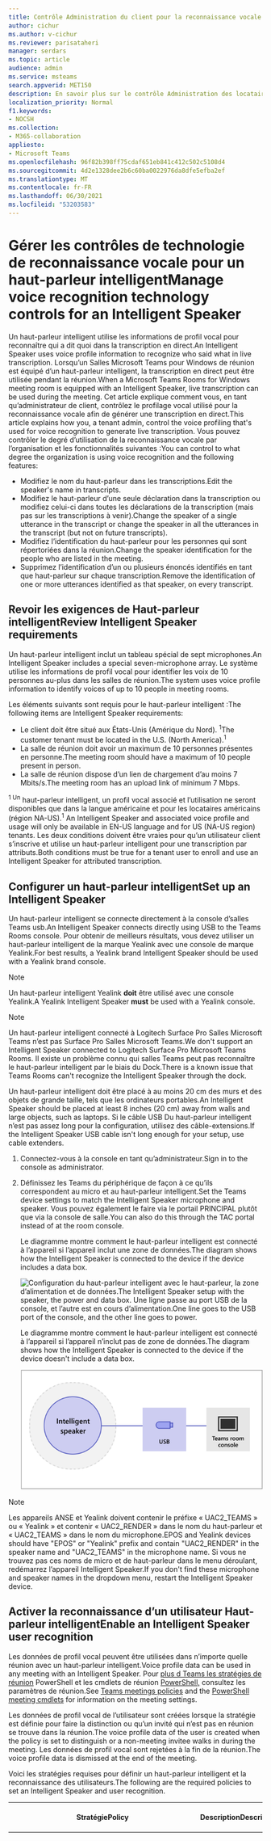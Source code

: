 ```yaml
---
title: Contrôle Administration du client pour la reconnaissance vocale (profil vocal) dans salles Teams
author: cichur
ms.author: v-cichur
ms.reviewer: parisataheri
manager: serdars
ms.topic: article
audience: admin
ms.service: msteams
search.appverid: MET150
description: En savoir plus sur le contrôle Administration des locataires pour la reconnaissance vocale (profil vocal) Teams salles de réunion.
localization_priority: Normal
f1.keywords:
- NOCSH
ms.collection:
- M365-collaboration
appliesto:
- Microsoft Teams
ms.openlocfilehash: 96f82b398ff75cdaf651eb841c412c502c5108d4
ms.sourcegitcommit: 4d2e1328dee2b6c60ba0022976da8dfe5efba2ef
ms.translationtype: MT
ms.contentlocale: fr-FR
ms.lasthandoff: 06/30/2021
ms.locfileid: "53203583"
---
```

# <a name="manage-voice-recognition-technology-controls-for-an-intelligent-speaker"></a><span data-ttu-id="c7fea-103">Gérer les contrôles de technologie de reconnaissance vocale pour un haut-parleur intelligent</span><span class="sxs-lookup"><span data-stu-id="c7fea-103">Manage voice recognition technology controls for an Intelligent Speaker</span></span>

<span data-ttu-id="c7fea-104">Un haut-parleur intelligent utilise les informations de profil vocal pour reconnaître qui a dit quoi dans la transcription en direct.</span><span class="sxs-lookup"><span data-stu-id="c7fea-104">An Intelligent Speaker uses voice profile information to recognize who said what in live transcription.</span></span> <span data-ttu-id="c7fea-105">Lorsqu’un Salles Microsoft Teams pour Windows de réunion est équipé d’un haut-parleur intelligent, la transcription en direct peut être utilisée pendant la réunion.</span><span class="sxs-lookup"><span data-stu-id="c7fea-105">When a Microsoft Teams Rooms for Windows meeting room is equipped with an Intelligent Speaker, live transcription can be used during the meeting.</span></span> <span data-ttu-id="c7fea-106">Cet article explique comment vous, en tant qu’administrateur de client, contrôlez le profilage vocal utilisé pour la reconnaissance vocale afin de générer une transcription en direct.</span><span class="sxs-lookup"><span data-stu-id="c7fea-106">This article explains how you, a tenant admin, control the voice profiling that's used for voice recognition to generate live transcription.</span></span> <span data-ttu-id="c7fea-107">Vous pouvez contrôler le degré d’utilisation de la reconnaissance vocale par l’organisation et les fonctionnalités suivantes :</span><span class="sxs-lookup"><span data-stu-id="c7fea-107">You can control to what degree the organization is using voice recognition and the following features:</span></span>

- <span data-ttu-id="c7fea-108">Modifiez le nom du haut-parleur dans les transcriptions.</span><span class="sxs-lookup"><span data-stu-id="c7fea-108">Edit the speaker's name in transcripts.</span></span>
- <span data-ttu-id="c7fea-109">Modifiez le haut-parleur d’une seule déclaration dans la transcription ou modifiez celui-ci dans toutes les déclarations de la transcription (mais pas sur les transcriptions à venir).</span><span class="sxs-lookup"><span data-stu-id="c7fea-109">Change the speaker of a single utterance in the transcript or change the speaker in all the utterances in the transcript (but not on future transcripts).</span></span>
- <span data-ttu-id="c7fea-110">Modifiez l’identification du haut-parleur pour les personnes qui sont répertoriées dans la réunion.</span><span class="sxs-lookup"><span data-stu-id="c7fea-110">Change the speaker identification for the people who are listed in the meeting.</span></span>
- <span data-ttu-id="c7fea-111">Supprimez l’identification d’un ou plusieurs énoncés identifiés en tant que haut-parleur sur chaque transcription.</span><span class="sxs-lookup"><span data-stu-id="c7fea-111">Remove the identification of one or more utterances identified as that speaker, on every transcript.</span></span>

## <a name="review-intelligent-speaker-requirements"></a><span data-ttu-id="c7fea-112">Revoir les exigences de Haut-parleur intelligent</span><span class="sxs-lookup"><span data-stu-id="c7fea-112">Review Intelligent Speaker requirements</span></span>

<span data-ttu-id="c7fea-113">Un haut-parleur intelligent inclut un tableau spécial de sept microphones.</span><span class="sxs-lookup"><span data-stu-id="c7fea-113">An Intelligent Speaker includes a special seven-microphone array.</span></span> <span data-ttu-id="c7fea-114">Le système utilise les informations de profil vocal pour identifier les voix de 10 personnes au-plus dans les salles de réunion.</span><span class="sxs-lookup"><span data-stu-id="c7fea-114">The system uses voice profile information to identify voices of up to 10 people in meeting rooms.</span></span>

<span data-ttu-id="c7fea-115">Les éléments suivants sont requis pour le haut-parleur intelligent :</span><span class="sxs-lookup"><span data-stu-id="c7fea-115">The following items are Intelligent Speaker requirements:</span></span>

- <span data-ttu-id="c7fea-116">Le client doit être situé aux États-Unis (Amérique du Nord). <sup>1</sup></span><span class="sxs-lookup"><span data-stu-id="c7fea-116">The customer tenant must be located in the U.S. (North America).<sup>1</sup></span></span>
- <span data-ttu-id="c7fea-117">La salle de réunion doit avoir un maximum de 10 personnes présentes en personne.</span><span class="sxs-lookup"><span data-stu-id="c7fea-117">The meeting room should have a maximum of 10 people present in person.</span></span>
- <span data-ttu-id="c7fea-118">La salle de réunion dispose d’un lien de chargement d’au moins 7 Mbits/s.</span><span class="sxs-lookup"><span data-stu-id="c7fea-118">The meeting room has an upload link of minimum 7 Mbps.</span></span>

 <span data-ttu-id="c7fea-119"><sup>1 Un</sup> haut-parleur intelligent, un profil vocal associé et l’utilisation ne seront disponibles que dans la langue américaine et pour les locataires américains (région NA-US).</span><span class="sxs-lookup"><span data-stu-id="c7fea-119"><sup>1</sup> An Intelligent Speaker and associated voice profile and usage will only be available in EN-US language and for US (NA-US region) tenants.</span></span> <span data-ttu-id="c7fea-120">Les deux conditions doivent être vraies pour qu’un utilisateur client s’inscrive et utilise un haut-parleur intelligent pour une transcription par attributs.</span><span class="sxs-lookup"><span data-stu-id="c7fea-120">Both conditions must be true for a tenant user to enroll and use an Intelligent Speaker for attributed transcription.</span></span>

## <a name="set-up-an-intelligent-speaker"></a><span data-ttu-id="c7fea-121">Configurer un haut-parleur intelligent</span><span class="sxs-lookup"><span data-stu-id="c7fea-121">Set up an Intelligent Speaker</span></span>

<span data-ttu-id="c7fea-122">Un haut-parleur intelligent se connecte directement à la console d’salles Teams usb.</span><span class="sxs-lookup"><span data-stu-id="c7fea-122">An Intelligent Speaker connects directly using USB to the Teams Rooms console.</span></span> <span data-ttu-id="c7fea-123">Pour obtenir de meilleurs résultats, vous devez utiliser un haut-parleur intelligent de la marque Yealink avec une console de marque Yealink.</span><span class="sxs-lookup"><span data-stu-id="c7fea-123">For best results, a Yealink brand Intelligent Speaker should be used with a Yealink brand console.</span></span>

> [!NOTE]
> <span data-ttu-id="c7fea-124">Un haut-parleur intelligent Yealink **doit** être utilisé avec une console Yealink.</span><span class="sxs-lookup"><span data-stu-id="c7fea-124">A Yealink Intelligent Speaker **must** be used with a Yealink console.</span></span>

> [!NOTE]
> <span data-ttu-id="c7fea-125">Un haut-parleur intelligent connecté à Logitech Surface Pro Salles Microsoft Teams n’est pas Surface Pro Salles Microsoft Teams.</span><span class="sxs-lookup"><span data-stu-id="c7fea-125">We don't support an Intelligent Speaker connected to Logitech Surface Pro Microsoft Teams Rooms.</span></span> <span data-ttu-id="c7fea-126">Il existe un problème connu qui salles Teams peut pas reconnaître le haut-parleur intelligent par le biais du Dock.</span><span class="sxs-lookup"><span data-stu-id="c7fea-126">There is a known issue that Teams Rooms can't recognize the Intelligent Speaker through the dock.</span></span>

<span data-ttu-id="c7fea-127">Un haut-parleur intelligent doit être placé à au moins 20 cm des murs et des objets de grande taille, tels que les ordinateurs portables.</span><span class="sxs-lookup"><span data-stu-id="c7fea-127">An Intelligent Speaker should be placed at least 8 inches (20 cm) away from walls and large objects, such as laptops.</span></span> <span data-ttu-id="c7fea-128">Si le câble USB Du haut-parleur intelligent n’est pas assez long pour la configuration, utilisez des câble-extensions.</span><span class="sxs-lookup"><span data-stu-id="c7fea-128">If the Intelligent Speaker USB cable isn't long enough for your setup, use cable extenders.</span></span>

1. <span data-ttu-id="c7fea-129">Connectez-vous à la console en tant qu’administrateur.</span><span class="sxs-lookup"><span data-stu-id="c7fea-129">Sign in to the console as administrator.</span></span>
2. <span data-ttu-id="c7fea-130">Définissez les Teams du périphérique de façon à ce qu’ils correspondent au micro et au haut-parleur intelligent.</span><span class="sxs-lookup"><span data-stu-id="c7fea-130">Set the Teams device settings to match the Intelligent Speaker microphone and speaker.</span></span>
   <span data-ttu-id="c7fea-131">Vous pouvez également le faire via le portail PRINCIPAL plutôt que via la console de salle.</span><span class="sxs-lookup"><span data-stu-id="c7fea-131">You can also do this through the TAC portal instead of at the room console.</span></span>

   <span data-ttu-id="c7fea-132">Le diagramme montre comment le haut-parleur intelligent est connecté à l’appareil si l’appareil inclut une zone de données.</span><span class="sxs-lookup"><span data-stu-id="c7fea-132">The diagram shows how the Intelligent Speaker is connected to the device if the device includes a data box.</span></span>

   ![<span data-ttu-id="c7fea-133">Configuration du haut-parleur intelligent avec le haut-parleur, la zone d’alimentation et de données.</span><span class="sxs-lookup"><span data-stu-id="c7fea-133">The Intelligent Speaker setup with the speaker, the power and data box.</span></span> <span data-ttu-id="c7fea-134">Une ligne passe au port USB de la console, et l’autre est en cours d’alimentation.</span><span class="sxs-lookup"><span data-stu-id="c7fea-134">One line goes to the USB port of the console, and the other line goes to power.</span></span> ](../media/intelligent-speakers1.png)

   <span data-ttu-id="c7fea-135">Le diagramme montre comment le haut-parleur intelligent est connecté à l’appareil si l’appareil n’inclut pas de zone de données.</span><span class="sxs-lookup"><span data-stu-id="c7fea-135">The diagram shows how the Intelligent Speaker is connected to the device if the device doesn't include a data box.</span></span>

   ![<span data-ttu-id="c7fea-136">Configuration du haut-parleur intelligent avec le haut-parleur qui se connecte directement à la console.</span><span class="sxs-lookup"><span data-stu-id="c7fea-136">The Intelligent Speaker setup with the speaker connecting directly to the console.</span></span> ](../media/intelligent-speakers2.png)

> [!Note]
> <span data-ttu-id="c7fea-137">Les appareils ANSE et Yealink doivent contenir le préfixe « UAC2_TEAMS » ou « Yealink » et contenir « UAC2_RENDER » dans le nom du haut-parleur et « UAC2_TEAMS » dans le nom du microphone.</span><span class="sxs-lookup"><span data-stu-id="c7fea-137">EPOS and Yealink devices should have "EPOS" or "Yealink" prefix and contain "UAC2_RENDER" in the speaker name and "UAC2_TEAMS" in the microphone name.</span></span> <span data-ttu-id="c7fea-138">Si vous ne trouvez pas ces noms de micro et de haut-parleur dans le menu déroulant, redémarrez l’appareil Intelligent Speaker.</span><span class="sxs-lookup"><span data-stu-id="c7fea-138">If you don't find these microphone and speaker names in the dropdown menu, restart the Intelligent Speaker device.</span></span>

## <a name="enable-an-intelligent-speaker-user-recognition"></a><span data-ttu-id="c7fea-139">Activer la reconnaissance d’un utilisateur Haut-parleur intelligent</span><span class="sxs-lookup"><span data-stu-id="c7fea-139">Enable an Intelligent Speaker user recognition</span></span>

<span data-ttu-id="c7fea-140">Les données de profil vocal peuvent être utilisées dans n’importe quelle réunion avec un haut-parleur intelligent.</span><span class="sxs-lookup"><span data-stu-id="c7fea-140">Voice profile data can be used in any meeting with an Intelligent Speaker.</span></span> <span data-ttu-id="c7fea-141">Pour [plus d Teams les stratégies de réunion](../meeting-policies-in-teams.md#allow-transcription) PowerShell et les cmdlets de réunion [PowerShell,](/powershell/module/skype/set-csteamsmeetingpolicy?view=skype-ps) consultez les paramètres de réunion.</span><span class="sxs-lookup"><span data-stu-id="c7fea-141">See [Teams meetings policies](../meeting-policies-in-teams.md#allow-transcription) and the [PowerShell meeting cmdlets](/powershell/module/skype/set-csteamsmeetingpolicy?view=skype-ps) for information on the meeting settings.</span></span>

<span data-ttu-id="c7fea-142">Les données de profil vocal de l’utilisateur sont créées lorsque la stratégie est définie pour faire la distinction ou qu’un invité qui n’est pas en réunion se trouve dans la réunion.</span><span class="sxs-lookup"><span data-stu-id="c7fea-142">The voice profile data of the user is created when the policy is set to distinguish or a non-meeting invitee walks in during the meeting.</span></span> <span data-ttu-id="c7fea-143">Les données de profil vocal sont rejetées à la fin de la réunion.</span><span class="sxs-lookup"><span data-stu-id="c7fea-143">The voice profile data is dismissed at the end of the meeting.</span></span>

<span data-ttu-id="c7fea-144">Voici les stratégies requises pour définir un haut-parleur intelligent et la reconnaissance des utilisateurs.</span><span class="sxs-lookup"><span data-stu-id="c7fea-144">The following are the required policies to set an Intelligent Speaker and user recognition.</span></span>

|<span data-ttu-id="c7fea-145">Stratégie</span><span class="sxs-lookup"><span data-stu-id="c7fea-145">Policy</span></span>|<span data-ttu-id="c7fea-146">Description</span><span class="sxs-lookup"><span data-stu-id="c7fea-146">Description</span></span>|<span data-ttu-id="c7fea-147">Valeurs et comportement</span><span class="sxs-lookup"><span data-stu-id="c7fea-147">Values and Behavior</span></span>|
|-|-|-|
|<span data-ttu-id="c7fea-148">inscrireUserOverride</span><span class="sxs-lookup"><span data-stu-id="c7fea-148">enrollUserOverride</span></span>|<span data-ttu-id="c7fea-149">Permet de définir la capture de profil vocal, ou l’inscription, Teams paramètres de messagerie pour un client.</span><span class="sxs-lookup"><span data-stu-id="c7fea-149">Use to set voice profile capture, or enrollment, in Teams settings for a tenant.</span></span> |<span data-ttu-id="c7fea-150">**Désactivé**</span><span class="sxs-lookup"><span data-stu-id="c7fea-150">**Disabled**</span></span><br><ul><li> <span data-ttu-id="c7fea-151">Les utilisateurs qui n’ont jamais été inscrits ne peuvent pas afficher, inscrire ou ré-inscrire.</span><span class="sxs-lookup"><span data-stu-id="c7fea-151">Users who have never enrolled can't view, enroll, or re-enroll.</span></span><li><span data-ttu-id="c7fea-152">Le point d’entrée vers le flux d’inscription est masqué.</span><span class="sxs-lookup"><span data-stu-id="c7fea-152">The entry point to the enrollment flow will be hidden.</span></span><li><span data-ttu-id="c7fea-153">Si les utilisateurs sélectionnent un lien vers la page d’inscription, un message leur indique que cette fonctionnalité n’est pas activée pour leur organisation.</span><span class="sxs-lookup"><span data-stu-id="c7fea-153">If users select a link to the enrollment page, they'll see a message that states this feature isn't enabled for their organization.</span></span>  <li><span data-ttu-id="c7fea-154">Les utilisateurs inscrits peuvent afficher et supprimer leur profil vocal dans les Teams messagerie.</span><span class="sxs-lookup"><span data-stu-id="c7fea-154">Users who have enrolled can view and remove their voice profile in the Teams settings.</span></span> <span data-ttu-id="c7fea-155">Une fois qu’il a supprimé son profil vocal, il ne peut plus afficher, consulter ou terminer le flux d’inscription.</span><span class="sxs-lookup"><span data-stu-id="c7fea-155">Once they remove their voice profile, they won't be able to view, access, or complete the enrollment flow.</span></span></li></ul><br><span data-ttu-id="c7fea-156">**Activé**</span><span class="sxs-lookup"><span data-stu-id="c7fea-156">**Enabled**</span></span><br><ul><li> <span data-ttu-id="c7fea-157">Les utilisateurs peuvent afficher, consulter et terminer le flux d’inscription.</span><span class="sxs-lookup"><span data-stu-id="c7fea-157">Users can view, access, and complete the enrollment flow.</span></span><li><span data-ttu-id="c7fea-158">Le point d’entrée s’affiche dans Teams de paramètres de l’onglet **Reconnaissance.**</span><span class="sxs-lookup"><span data-stu-id="c7fea-158">The entry point will show on Teams settings page under the **Recognition** tab.</span></span></li></ul>|
|<span data-ttu-id="c7fea-159">roomAttributeUserOverride</span><span class="sxs-lookup"><span data-stu-id="c7fea-159">roomAttributeUserOverride</span></span>|<span data-ttu-id="c7fea-160">Contrôlez l’identification de l’utilisateur vocal dans les salles de réunion.</span><span class="sxs-lookup"><span data-stu-id="c7fea-160">Control the voice-based user identification in meeting rooms.</span></span> <span data-ttu-id="c7fea-161">Ce paramètre est requis pour les salles Teams comptes.</span><span class="sxs-lookup"><span data-stu-id="c7fea-161">This setting is required for Teams Rooms accounts.</span></span>| <span data-ttu-id="c7fea-162">**Désactivé**</span><span class="sxs-lookup"><span data-stu-id="c7fea-162">**Off**</span></span><br><ul><li><span data-ttu-id="c7fea-163">Le salles Teams n’envoie pas de bande passante audio l’enregistrement de flux de la pièce.</span><span class="sxs-lookup"><span data-stu-id="c7fea-163">The Teams Rooms device won't send audio stream-saving bandwidth from the room.</span></span> <li><span data-ttu-id="c7fea-164">Les utilisateurs de salle de réunion ne seront pas attribués ou distinguer, et leurs signatures vocales ne seront pas récupérées ni utilisées.</span><span class="sxs-lookup"><span data-stu-id="c7fea-164">Meeting room users won't be attributed or distinguished, and their voice signatures won't be retrieved or used at all.</span></span><li><span data-ttu-id="c7fea-165">Les utilisateurs de salle de réunion sont inconnus.</span><span class="sxs-lookup"><span data-stu-id="c7fea-165">Meeting room users are unknown.</span></span></li></ul> <br><span data-ttu-id="c7fea-166">**Attribut**</span><span class="sxs-lookup"><span data-stu-id="c7fea-166">**Attribute**</span></span><br><ul><li><span data-ttu-id="c7fea-167">Les utilisateurs des salles seront attribuées en fonction de leur état d’inscription.</span><span class="sxs-lookup"><span data-stu-id="c7fea-167">Rooms users will be attributed based on their enrollment status.</span></span><li><span data-ttu-id="c7fea-168">Le nom des utilisateurs inscrits s’affiche avec leur nom dans la transcription.</span><span class="sxs-lookup"><span data-stu-id="c7fea-168">Users who are enrolled are shown with their name in the transcription.</span></span>  <li><span data-ttu-id="c7fea-169">Utilisateurs qui ne sont pas inscrits à la conférence en tant que Haut-parleur n.</span><span class="sxs-lookup"><span data-stu-id="c7fea-169">Users who aren't enrolled show as Speaker n.</span></span><li><span data-ttu-id="c7fea-170">Le salles Teams envoie sept flux audio depuis la salle.</span><span class="sxs-lookup"><span data-stu-id="c7fea-170">The Teams Rooms device will send seven audio streams from the room.</span></span></ul> <br><span data-ttu-id="c7fea-171">**Distinguer**</span><span class="sxs-lookup"><span data-stu-id="c7fea-171">**Distinguish**</span></span><br> <span data-ttu-id="c7fea-172">*Ce paramètre sera disponible à une date ultérieure.*</span><span class="sxs-lookup"><span data-stu-id="c7fea-172">*This setting will be available at a later date.*</span></span>|
|<span data-ttu-id="c7fea-173">AllowTranscription</span><span class="sxs-lookup"><span data-stu-id="c7fea-173">AllowTranscription</span></span>|<span data-ttu-id="c7fea-174">Requis pour les comptes d’Teams utilisateur et de salles.</span><span class="sxs-lookup"><span data-stu-id="c7fea-174">Required for user and Teams rooms accounts.</span></span>|<span data-ttu-id="c7fea-175">**Vrai** et **Faux**</span><span class="sxs-lookup"><span data-stu-id="c7fea-175">**True** and **False**</span></span>|
||||

<span data-ttu-id="c7fea-176">Dans le Teams d’administration, définissez la **stratégie Autoriser la transcription.**</span><span class="sxs-lookup"><span data-stu-id="c7fea-176">In the Teams admin center, set the **Allow transcription** policy.</span></span> <span data-ttu-id="c7fea-177">Paramètres sont **éteints** par défaut.</span><span class="sxs-lookup"><span data-stu-id="c7fea-177">Settings are **Off** by default.</span></span>

![Le Centre d’administration avec les stratégies de réunion mises en évidence et Autoriser la transcription sélectionnées](../media/allow-transcription1.png)

## <a name="frequently-asked-questions-faq"></a><span data-ttu-id="c7fea-179">Forum aux questions (FAQ)</span><span class="sxs-lookup"><span data-stu-id="c7fea-179">Frequently asked questions (FAQ)</span></span>

<span data-ttu-id="c7fea-180">**Où sont stockées les données de profil vocal ?**</span><span class="sxs-lookup"><span data-stu-id="c7fea-180">**Where is the voice profile data stored?**</span></span>

<span data-ttu-id="c7fea-181">Les données de profil vocal sont stockées dans Office 365 cloud avec le contenu de l’utilisateur.</span><span class="sxs-lookup"><span data-stu-id="c7fea-181">Voice profile data is stored in Office 365 cloud with user content.</span></span>

<span data-ttu-id="c7fea-182">**Quelles sont la chronologie et la stratégie de rétention ?**</span><span class="sxs-lookup"><span data-stu-id="c7fea-182">**What is the retention timeline and policy?**</span></span>

<span data-ttu-id="c7fea-183">La stratégie de rétention générale est indiqué dans la vue [d’ensemble de la rétention des données.](/compliance/assurance/assurance-data-retention-deletion-and-destruction-overview)</span><span class="sxs-lookup"><span data-stu-id="c7fea-183">General retention policy is stated in the [Data retention overview](/compliance/assurance/assurance-data-retention-deletion-and-destruction-overview).</span></span> <span data-ttu-id="c7fea-184">En outre, les données de profil vocal d’un utilisateur sont supprimées au bout de 3 ans si l’utilisateur n’est invité à aucune réunion avec un haut-parleur intelligent au cours de cette période de 3 ans.</span><span class="sxs-lookup"><span data-stu-id="c7fea-184">In addition, a user's voice profile data will be deleted after 3 years  if the user isn't invited to any meetings with an Intelligent Speaker within that 3-year period.</span></span> <span data-ttu-id="c7fea-185">Les données ne sont utilisées dans aucune réunion pour les employés existants.</span><span class="sxs-lookup"><span data-stu-id="c7fea-185">Data isn't used in any meetings for existing employees.</span></span> <span data-ttu-id="c7fea-186">Si un employé a quitté l’entreprise, les données de profil vocal sont considérées comme du contenu utilisateur et sont traitées comme tel par Office 365 stratégie de rétention des données décrite dans la vue d’ensemble de la rétention des [données.](/compliance/assurance/assurance-data-retention-deletion-and-destruction-overview)</span><span class="sxs-lookup"><span data-stu-id="c7fea-186">If an employee has left the company, voice profile data is considered user content and is treated as such per Office 365 data retention policy described in the [Data retention overview](/compliance/assurance/assurance-data-retention-deletion-and-destruction-overview).</span></span>

<span data-ttu-id="c7fea-187">**Les données de profil vocal sont-elles utilisées dans services Microsoft ?**</span><span class="sxs-lookup"><span data-stu-id="c7fea-187">**Is voice profile data used across Microsoft services?**</span></span>

<span data-ttu-id="c7fea-188">Non, les données de profil vocal sont utilisées uniquement aux fins dans lesquelles l’utilisateur a fourni son consentement.</span><span class="sxs-lookup"><span data-stu-id="c7fea-188">No, voice profile data is only used for the purpose for which the user has provided consent.</span></span> <span data-ttu-id="c7fea-189">Microsoft n’utilisera les données de profil vocal qu’Teams de reconnaissance vocale.</span><span class="sxs-lookup"><span data-stu-id="c7fea-189">Microsoft will not use the voice profile data except within Teams voice recognition scenarios.</span></span>

<span data-ttu-id="c7fea-190">Par exemple, Microsoft n’utilise pas les données dans les situations suivantes :</span><span class="sxs-lookup"><span data-stu-id="c7fea-190">For example, Microsoft won't use the data in the following situations:</span></span>

<span data-ttu-id="c7fea-191">**Les données de mon profil vocal sont-elles utilisées lorsque je rejoins une réunion dans une autre organisation ?**</span><span class="sxs-lookup"><span data-stu-id="c7fea-191">**Is my voice profile data used when I join a meeting in another organization?**</span></span>

<span data-ttu-id="c7fea-192">Non uniquement dans les réunions organisées par un utilisateur de votre organisation.</span><span class="sxs-lookup"><span data-stu-id="c7fea-192">No only in meetings organized by a user in your organization.</span></span>

<span data-ttu-id="c7fea-193">**Comment exporter mon profil vocal ?**</span><span class="sxs-lookup"><span data-stu-id="c7fea-193">**How can I export my voice profile?**</span></span>

<span data-ttu-id="c7fea-194">Votre administrateur informatique peut exporter vos données audio à tout moment.</span><span class="sxs-lookup"><span data-stu-id="c7fea-194">Your IT admin can export your audio data at any time.</span></span>

## <a name="related-topics"></a><span data-ttu-id="c7fea-195">Voir aussi</span><span class="sxs-lookup"><span data-stu-id="c7fea-195">Related topics</span></span>

[<span data-ttu-id="c7fea-196">Article de support : Utiliser des haut-parleurs intelligents pour identifier les participants présents dans la salle </span><span class="sxs-lookup"><span data-stu-id="c7fea-196">Support article: Use Intelligent Speakers to Identify in-room participants </span></span>](https://support.microsoft.com/office/use-teams-intelligent-speakers-to-identify-in-room-participants-in-meeting-transcription-a075d6c0-30b3-44b9-b218-556a87fadc00)
